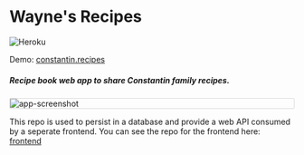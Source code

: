 # Wayne's Recipes
![Heroku](http://heroku-badge.herokuapp.com/?app=wayne-recipes-backend&root=api/recipes&style=flat&svg=1)

Demo: [constantin.recipes](https://www.constantin.recipes/all)

##### Recipe book web app to share Constantin family recipes.

<div style="border: 1px solid #D8D8D8; border-radius: 2px;">
  <img alt="app-screenshot" src="https://i.imgur.com/ybYoyGD.jpg" />
</div>

This repo is used to persist in a database and provide a web API consumed by a seperate frontend. You can see the repo for the frontend here: \
[frontend](https://github.com/mitchelconstantin/wayne-recipes-frontend)
